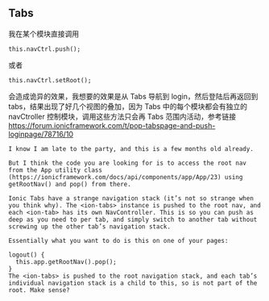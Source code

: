 ## Tabs
我在某个模块直接调用
```
this.navCtrl.push(); 
```
或者
```
this.navCtrl.setRoot(); 
```
会造成诡异的效果，我想要的效果是从 Tabs 导航到 login，然后登陆后再返回到 tabs，结果出现了好几个视图的叠加，因为 Tabs 中的每个模块都会有独立的 navCtroller 控制模块，调用这些方法只会再 Tabs 范围内活动，参考链接
https://forum.ionicframework.com/t/pop-tabspage-and-push-loginpage/78716/10 

```
I know I am late to the party, and this is a few months old already.

But I think the code you are looking for is to access the root nav from the App utility class (https://ionicframework.com/docs/api/components/app/App/23) using getRootNav() and pop() from there.

Ionic Tabs have a strange navigation stack (it’s not so strange when you think why). The <ion-tabs> instance is pushed to the root nav, and each <ion-tab> has its own NavController. This is so you can push as deep as you need to per tab, and simply switch to another tab without screwing up the other tab’s navigation stack.

Essentially what you want to do is this on one of your pages:

logout() {
  this.app.getRootNav().pop();
}
The <ion-tabs> is pushed to the root navigation stack, and each tab’s individual navigation stack is a child to this, so is not part of the root. Make sense?
```
